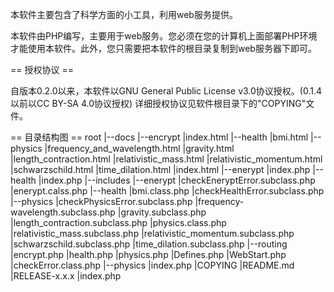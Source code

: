 本软件主要包含了科学方面的小工具，利用web服务提供。

本软件由PHP编写，主要用于web服务。您必须在您的计算机上面部署PHP环境才能使用本软件。此外，您只需要把本软件的根目录复制到web服务器下即可。

== 授权协议 ==

自版本0.2.0以来，本软件以GNU General Public License v3.0协议授权。(0.1.4以前以CC BY-SA 4.0协议授权)
详细授权协议见软件根目录下的"COPYING"文件。

== 目录结构图 ==
root
|--docs
    |--encrypt
        |index.html
    |--health
        |bmi.html
    |--physics
        |frequency_and_wavelength.html
        |gravity.html
        |length_contraction.html
        |relativistic_mass.html
        |relativistic_momentum.html
        |schwarzschild.html
        |time_dilation.html
    |index.html
|--enerypt
    |index.php
|--health
    |index.php
|--includes
    |--enerypt
        |checkEneryptError.subclass.php
        |enerypt.calss.php
    |--health
        |bmi.class.php
        |checkHealthError.subclass.php
    |--physics
        |checkPhysicsError.subclass.php
        |frequency-wavelength.subclass.php
        |gravity.subclass.php
        |length_contraction.subclass.php
        |physics.class.php
        |relativistic_mass.subclass.php
        |relativistic_momentum.subclass.php
        |schwarzschild.subclass.php
        |time_dilation.subclass.php
    |--routing
        |encrypt.php
        |health.php
        |physics.php
    |Defines.php
	|WebStart.php
    |checkError.class.php
|--physics
    |index.php
|COPYING
|README.md
|RELEASE-x.x.x
|index.php